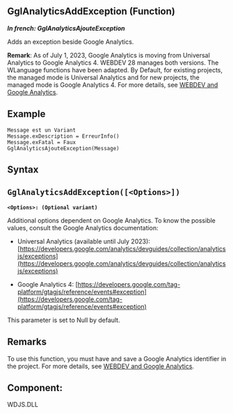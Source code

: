 
## GglAnalyticsAddException (Function)

***In french: GglAnalyticsAjouteException***



<a name="XUse"></a>
<a name="Use"></a>
<a name="description"></a>
Adds an exception beside Google Analytics. 

**Remark**: As of July 1, 2023, Google Analytics is moving from Universal Analytics to Google Analytics 4. WEBDEV 28 manages both versions. The WLanguage functions have been adapted. By Default, for existing projects, the managed mode is Universal Analytics and for new projects, the managed mode is Google Analytics 4. For more details, see [WEBDEV and Google Analytics](../WDLang2/1000022374.md). 
<a name="Example1"></a>
<a name="sample_code"></a>

## Example


```wl
Message est un Variant
Message.exDescription = ErreurInfo()
Message.exFatal = Faux
GglAnalyticsAjouteException(Message)
```

<a name="XSYNTAX"></a>

## Syntax
<a name="SYNTAX1"></a>

`GglAnalyticsAddException([<Options>])`
---

**`<Options>: (Optional variant)`**

Additional options dependent on Google Analytics. To know the possible values, consult the Google Analytics documentation: 

- Universal Analytics (available until July 2023):  [https://developers.google.com/analytics/devguides/collection/analyticsjs/exceptions](https://developers.google.com/analytics/devguides/collection/analyticsjs/exceptions)

- Google Analytics 4: [https://developers.google.com/tag-platform/gtagjs/reference/events#exception](https://developers.google.com/tag-platform/gtagjs/reference/events#exception)


This parameter is set to Null by default.



<a name="NOTE0"></a>
<a name="NOTE0_1"></a>

## Remarks
To use this function, you must have and save a Google Analytics identifier in the project. For more details, see [WEBDEV and Google Analytics](../WDLang2/1000022374.md). 

<a name="XComponent"></a>

## Component:
WDJS.DLL
